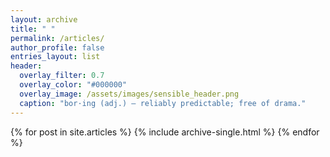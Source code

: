 ```yaml
---
layout: archive
title: " "
permalink: /articles/
author_profile: false
entries_layout: list
header:
  overlay_filter: 0.7
  overlay_color: "#000000"
  overlay_image: /assets/images/sensible_header.png
  caption: "bor·ing (adj.) — reliably predictable; free of drama."
---
```


{% for post in site.articles %}
  {% include archive-single.html %}
{% endfor %}
